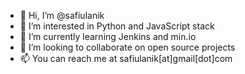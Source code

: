- 👋 Hi, I’m @safiulanik
- 👀 I’m interested in Python and JavaScript stack
- 🌱 I’m currently learning Jenkins and min.io
- 💞️ I’m looking to collaborate on open source projects
- 📫 You can reach me at safiulanik[at]gmail[dot]com

<!---
safiulanik/safiulanik is a ✨ special ✨ repository because its `README.md` (this file) appears on your GitHub profile.
You can click the Preview link to take a look at your changes.
--->
